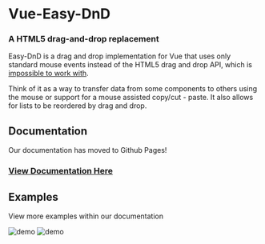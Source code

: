 # Vue-Easy-DnD 
### A HTML5 drag-and-drop replacement
Easy-DnD is a drag and drop implementation for Vue that uses only standard mouse events instead of the HTML5 drag and drop API, which is [impossible to work with](https://www.quirksmode.org/blog/archives/2009/09/the_html5_drag.html).

Think of it as a way to transfer data from some components to others using the mouse or support for a mouse assisted copy/cut - paste. It also allows for lists to be reordered by drag and drop.

## Documentation
Our documentation has moved to Github Pages!

### [View Documentation Here](https://rlemaigre.github.io/Easy-DnD)

## Examples
View more examples within our documentation

![demo](docs/img/vid4.gif)
![demo](docs/img/vid7.gif)










